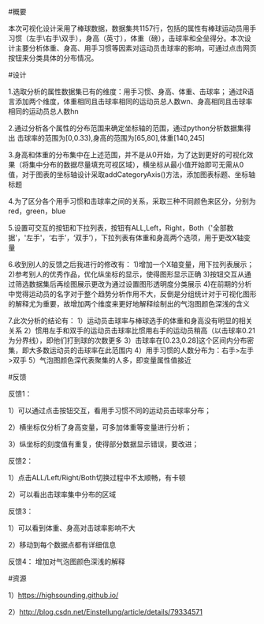 #概要

本次可视化设计采用了棒球数据，数据集共1157行，包括的属性有棒球运动员用手习惯（左手\右手\双手），身高（英寸），体重（磅），击球率和全垒得分。本次设计主要分析体重、身高、用手习惯等因素对运动员击球率的影响，可通过点击网页按钮来分类具体的分布情况。




#设计

1.选取分析的属性数据集已有的维度：用手习惯、身高、体重、击球率；
通过R语言添加两个维度，体重相同且击球率相同的运动员总人数wn、身高相同且击球率相同的运动员总人数hn

2.通过分析各个属性的分布范围来确定坐标轴的范围，通过python分析数据集得出
击球率的范围为[0,0.33),身高的范围为[65,80],体重[140,245]

3.身高和体重的分布集中在上述范围，并不是从0开始，为了达到更好的可视化效果（将集中分布的数据尽量填充可视区域），横坐标从最小值开始即可无需从0值，对于图表的坐标轴设计采取addCategoryAxis()方法，添加图表标题、坐标轴标题

4.为了区分各个用手习惯和击球率之间的关系，采取三种不同颜色来区分，分别为red，green，blue

5.设置可交互的按钮和下拉列表，按钮有ALL,Left，Right，Both（'全部数据'，'左手'，‘右手’，‘双手’），下拉列表有体重和身高两个选项，用于更改X轴变量

6.收到别人的反馈之后我进行的修改有：
1)增加一个X轴变量，用下拉列表展示；
2)参考别人的优秀作品，优化纵坐标的显示，使得图形显示正确
3)按钮交互从通过筛选数据集后再绘图展示更改为通过设置图形透明度分类展示
4)在前期的分析中觉得运动员的名字对于整个趋势分析作用不大，反倒是分组统计对于可视化图形的解释尤为重要，故增加两个维度来更好地解释绘制出的气泡图颜色深浅的含义

7.此次分析的结论有：
1）运动员击球率与棒球选手的体重和身高没有明显的相关关系
2）惯用左手和双手的运动员击球率比惯用右手的运动员稍高（以击球率0.21为分界线），即他们打到球的次数更多
3）击球率在[0.23,0.28]这个区间内分布密集，即大多数运动员的击球率在此范围内
4）用手习惯的人数分布为：右手>左手>双手
5）气泡图颜色深代表聚集的人多，即变量属性值接近




#反馈

反馈1：

1）可以通过点击按钮交互，看用手习惯不同的运动员击球率分布；

2）横坐标仅分析了身高变量，可多加体重等变量进行分析；

3）纵坐标的刻度值有重复，使得部分数据显示错误，要改进；

反馈2：

1）点击ALL/Left/Right/Both切换过程中不太顺畅，有卡顿

2）可以看出击球率集中分布的区域

反馈3：

1）可以看到体重、身高对击球率影响不大

2）移动到每个数据点都有详细信息

反馈4：
增加对气泡图颜色深浅的解释



#资源

1）https://highsounding.github.io/

2）http://blog.csdn.net/Einstellung/article/details/79334571
